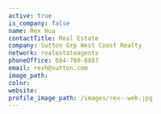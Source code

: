 ```yaml
---
active: true
is_company: false
name: Rex Hua
contactTitle: Real Estate
company: Sutton Grp West Coast Realty
network: realestateagents
phoneOffice: 604-780-8887
email: rexh@sutton.com
image_path:
color:
website:
profile_image_path: /images/rex--web.jpg
---
```



